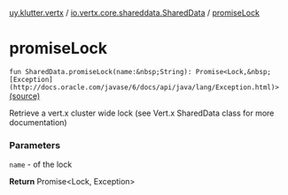 [uy.klutter.vertx](../index.md) / [io.vertx.core.shareddata.SharedData](index.md) / [promiseLock](.)


# promiseLock
`fun SharedData.promiseLock(name:&nbsp;String): Promise<Lock,&nbsp;[Exception](http://docs.oracle.com/javase/6/docs/api/java/lang/Exception.html)>` [(source)](https://github.com/kohesive/klutter/blob/master/vertx3-jdk8/src/main/kotlin/uy/klutter/vertx/VertxSharedData.kt#L38)

Retrieve a vert.x cluster wide lock (see Vert.x SharedData class for more documentation)

### Parameters
`name` - of the lock

**Return**
Promise&lt;Lock, Exception&gt;



